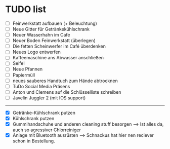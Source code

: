 # TUDO list

- [ ] Feinwerkstatt aufbauen (+ Beleuchtung)
- [ ] Neue Gitter für Getränkekühlschrank
- [ ] Neuer Wasserhahn im Cafe
- [ ] Neuer Boden Feinwerkstatt (überlegen)
- [ ] Die fetten Scheinwerfer im Café überdenken
- [ ] Neues Logo entwerfen
- [ ] Kaffeemaschine ans Abwasser anschließen
- [ ] Seife!
- [ ] Neue Pfannen
- [ ] Papiermüll
- [ ] neues sauberes Handtuch zum Hände abtrocknen
- [ ] TuDo Social Media Präsens
- [ ] Anton und Clemens auf die Schlüsselliste schreiben
- [ ] Javelin Juggler 2 (mit IOS support)

---

- [x] Getränke-Kühlschrank putzen
- [x] Kühlschrank putzen
- [x] Gummihandschuhe und anderen cleaning stuff besorgen --> Ist alles da, auch so agressiver Chlorreiniger
- [x] Anlage mit Bluetooth ausrüsten --> Schnackus hat hier nen reciever schon in Bestellung.
